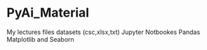 # PyAi_Material
My lectures files
datasets (csc,xlsx,txt) 
Jupyter Notbookes 
Pandas
Matplotlib and Seaborn
